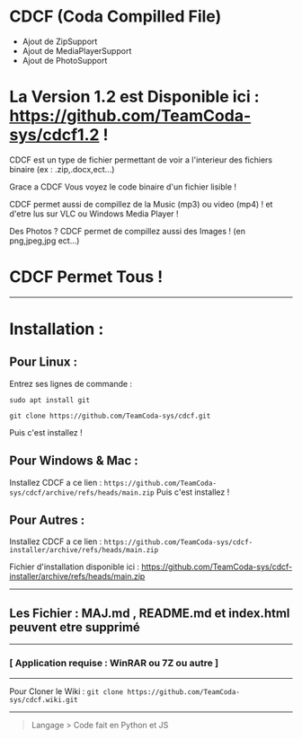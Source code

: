 # CDCF (Coda Compilled File)

- Ajout de ZipSupport
- Ajout de MediaPlayerSupport
- Ajout de PhotoSupport

# La Version 1.2 est Disponible ici : https://github.com/TeamCoda-sys/cdcf1.2 !

CDCF est un type de fichier permettant de voir a l'interieur des fichiers binaire (ex : .zip,.docx,ect...)

Grace a CDCF Vous voyez le code binaire d'un fichier lisible !

CDCF permet aussi de compillez de la Music (mp3) ou video (mp4) !
et d'etre lus sur VLC ou Windows Media Player !

Des Photos ? CDCF permet de compillez aussi des Images ! (en png,jpeg,jpg ect...)

# CDCF Permet Tous !

***
# Installation :

## Pour Linux :
Entrez ses lignes de commande :

`sudo apt install git`

`git clone https://github.com/TeamCoda-sys/cdcf.git`

Puis c'est installez !

## Pour Windows & Mac :
Installez CDCF a ce lien :
`https://github.com/TeamCoda-sys/cdcf/archive/refs/heads/main.zip`
Puis c'est installez !

## Pour Autres :
Installez CDCF a ce lien :
`https://github.com/TeamCoda-sys/cdcf-installer/archive/refs/heads/main.zip`

Fichier d'installation disponible ici : https://github.com/TeamCoda-sys/cdcf-installer/archive/refs/heads/main.zip

***
## Les Fichier : MAJ.md , README.md et index.html peuvent etre supprimé
***
### [ Application requise : WinRAR ou 7Z ou autre ]
***
Pour Cloner le Wiki : `git clone https://github.com/TeamCoda-sys/cdcf.wiki.git`
***

> Langage > Code fait en Python et JS
